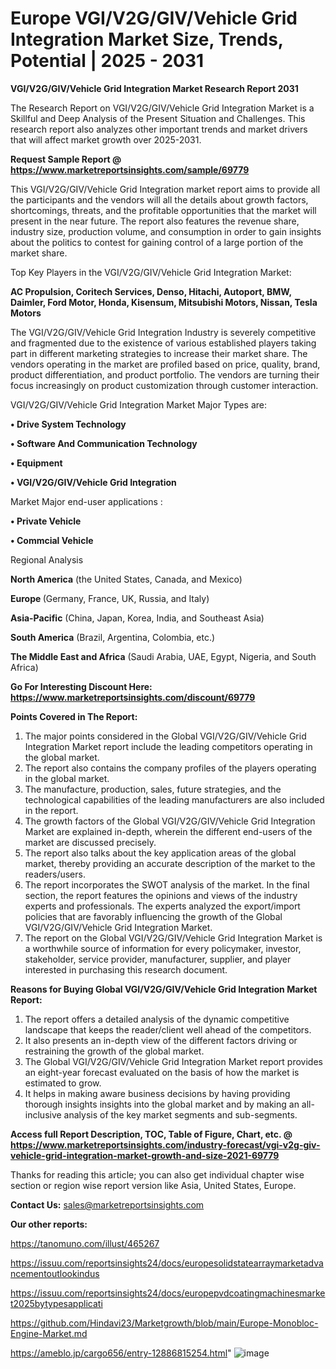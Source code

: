 
# Europe VGI/V2G/GIV/Vehicle Grid Integration Market Size, Trends, Potential | 2025 - 2031

<strong>VGI/V2G/GIV/Vehicle Grid Integration Market Research Report 2031</strong>

The Research Report on VGI/V2G/GIV/Vehicle Grid Integration Market is a Skillful and Deep Analysis of the Present Situation and Challenges. This research report also analyzes other important trends and market drivers that will affect market growth over 2025-2031.

<strong>Request Sample Report @ <a href=https://www.marketreportsinsights.com/sample/69779>https://www.marketreportsinsights.com/sample/69779</a></strong>

This VGI/V2G/GIV/Vehicle Grid Integration market report aims to provide all the participants and the vendors will all the details about growth factors, shortcomings, threats, and the profitable opportunities that the market will present in the near future. The report also features the revenue share, industry size, production volume, and consumption in order to gain insights about the politics to contest for gaining control of a large portion of the market share.

Top Key Players in the VGI/V2G/GIV/Vehicle Grid Integration Market:

<strong>AC Propulsion, Coritech Services, Denso, Hitachi, Autoport, BMW, Daimler, Ford Motor, Honda, Kisensum, Mitsubishi Motors, Nissan, Tesla Motors</strong>

The VGI/V2G/GIV/Vehicle Grid Integration Industry is severely competitive and fragmented due to the existence of various established players taking part in different marketing strategies to increase their market share. The vendors operating in the market are profiled based on price, quality, brand, product differentiation, and product portfolio. The vendors are turning their focus increasingly on product customization through customer interaction.

VGI/V2G/GIV/Vehicle Grid Integration Market Major Types are:

<strong>• Drive System Technology

• Software And Communication Technology

• Equipment

• VGI/V2G/GIV/Vehicle Grid Integration</strong>

Market Major end-user applications :

<strong>• Private Vehicle

• Commcial Vehicle</strong>

Regional Analysis

</u><strong><b>North America</b></strong> (the United States, Canada, and Mexico)

<strong><b>Europe </b></strong>(Germany, France, UK, Russia, and Italy)

<strong><b>Asia-Pacific</b></strong> (China, Japan, Korea, India, and Southeast Asia)

<strong><b>South America</b></strong> (Brazil, Argentina, Colombia, etc.)

<strong><b>The Middle East and Africa</b></strong> (Saudi Arabia, UAE, Egypt, Nigeria, and South Africa)

<strong>Go For Interesting Discount Here: <a href=https://www.marketreportsinsights.com/discount/69779>https://www.marketreportsinsights.com/discount/69779</a></strong>

<strong>Points Covered in The Report:</strong>
<ol>
  <li>The major points considered in the Global VGI/V2G/GIV/Vehicle Grid Integration Market report include the leading competitors operating in the global market.</li>
  <li>The report also contains the company profiles of the players operating in the global market.</li>
  <li>The manufacture, production, sales, future strategies, and the technological capabilities of the leading manufacturers are also included in the report.</li>
  <li>The growth factors of the Global VGI/V2G/GIV/Vehicle Grid Integration Market are explained in-depth, wherein the different end-users of the market are discussed precisely.</li>
  <li>The report also talks about the key application areas of the global market, thereby providing an accurate description of the market to the readers/users.</li>
  <li>The report incorporates the SWOT analysis of the market. In the final section, the report features the opinions and views of the industry experts and professionals. The experts analyzed the export/import policies that are favorably influencing the growth of the Global VGI/V2G/GIV/Vehicle Grid Integration Market.</li>
  <li>The report on the Global VGI/V2G/GIV/Vehicle Grid Integration Market is a worthwhile source of information for every policymaker, investor, stakeholder, service provider, manufacturer, supplier, and player interested in purchasing this research document.</li>
</ol>
<strong>Reasons for Buying Global VGI/V2G/GIV/Vehicle Grid Integration Market Report:</strong>

<ol>
  <li>The report offers a detailed analysis of the dynamic competitive landscape that keeps the reader/client well ahead of the competitors.</li>
  <li>It also presents an in-depth view of the different factors driving or restraining the growth of the global market.</li>
  <li>The Global VGI/V2G/GIV/Vehicle Grid Integration Market report provides an eight-year forecast evaluated on the basis of how the market is estimated to grow.</li>
  <li>It helps in making aware business decisions by having providing thorough insights insights into the global market and by making an all-inclusive analysis of the key market segments and sub-segments.</li>
</ol>
<strong>Access full Report Description, TOC, Table of Figure, Chart, etc. @ <a href=https://www.marketreportsinsights.com/industry-forecast/vgi-v2g-giv-vehicle-grid-integration-market-growth-and-size-2021-69779>https://www.marketreportsinsights.com/industry-forecast/vgi-v2g-giv-vehicle-grid-integration-market-growth-and-size-2021-69779</a></strong>


Thanks for reading this article; you can also get individual chapter wise section or region wise report version like Asia, United States, Europe.

<strong>Contact Us:</strong>
sales@marketreportsinsights.com

<strong>Our other reports:</strong>

<a href=https://tanomuno.com/illust/465267>https://tanomuno.com/illust/465267</a>

<a href=https://issuu.com/reportsinsights24/docs/europesolidstatearraymarketadvancementoutlookindus>https://issuu.com/reportsinsights24/docs/europesolidstatearraymarketadvancementoutlookindus</a>

<a href=https://issuu.com/reportsinsights24/docs/europepvdcoatingmachinesmarket2025bytypesapplicati>https://issuu.com/reportsinsights24/docs/europepvdcoatingmachinesmarket2025bytypesapplicati</a>

<a href=https://github.com/Hindavi23/Marketgrowth/blob/main/Europe-Monobloc-Engine-Market.md>https://github.com/Hindavi23/Marketgrowth/blob/main/Europe-Monobloc-Engine-Market.md</a>

<a href=https://ameblo.jp/cargo656/entry-12886815254.html>https://ameblo.jp/cargo656/entry-12886815254.html</a>"
![image](https://github.com/user-attachments/assets/1f255de9-b5eb-4a2a-b41b-9782744fae26)
